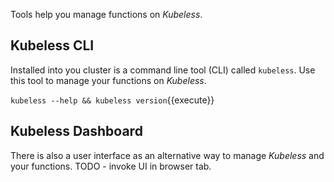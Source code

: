 Tools help you manage functions on _Kubeless_.

## Kubeless CLI ##

Installed into you cluster is a command line tool (CLI) called `kubeless`. Use this tool to manage your functions on _Kubeless_.

`kubeless --help && kubeless version`{{execute}}

## Kubeless Dashboard ##

There is also a user interface as an alternative way to manage _Kubeless_ and your functions. TODO - invoke UI in browser tab.
